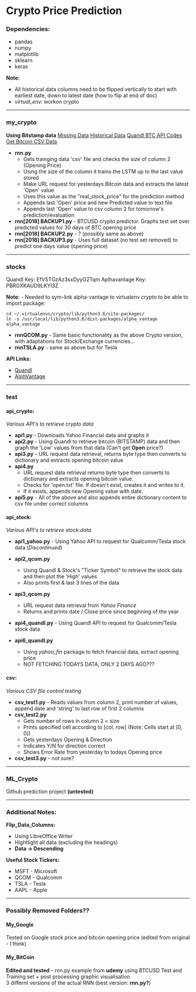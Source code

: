 # Crypto Price Prediction

### Dependencies:  

* pandas
* numpy
* matplotlib
* sklearn
* keras

**Note:**

*  All historical data columns need to be flipped vertically to start with earliest date, down to latest date (how to flip at end of doc)
* _virtual_env:_ workon crypto

---
### my_crypto  

__Using Bitstamp data__
[Missing Data](https://www.cryptodatadownload.com/)
[Historical Data](https://za.investing.com/crypto/bitcoin/btc-usd-historical-data?cid=49798)
[Quandl BTC API Codes](https://blog.quandl.com/api-for-bitcoin-data?utm_source=blog-quandl&utm_medium=organic&utm_campaign=&utm_content=(homepage))
[Get Bitcoin CSV Data](https://www.cryptodatadownload.com/)  

* **rnn.py**
	* Gets trainging data 'csv' file and checks the size of column 2 (Opening Price)
	* Using the size of the column it trains the LSTM up to the last value stored
	* Make URL request for yesterdays Bitcoin data and extracts the latest 'Open' value
	* Uses this value as the "real_stock_price" for the prediction method
	* Appends last 'Open' price and new Predicted value to text file
	* Appends last 'Open' value to csv column 2 for tomorrow's prediction/evaluation 
* **rnn[2018] BACKUP1.py** - BTCUSD crypto predictor. Graphs test set over predicted values for 30 days of BTC opening price
* **rnn[2018] BACKUP2.py** - ? (possibly same as above)
* **rnn[2018] BACKUP3.py** - Uses full dataset (no test set removed) to predict one days value (opening price)

---
### stocks

Quandl Key: EfVSTGzAz3sxDyyG2Tqm
Aplhavantage Key: PBRGXKAUD9LKYI3Z

**Note:** - Needed to sym-link alpha-vantage to virtualenv *crypto* to be able to import package:

	cd ~/.virtualenvs/crypto/lib/python3.6/site-packages/
	ln -s /usr/local/lib/python3.6/dist-packages/alpha_vantage alpha_vantage


* **rnnQCOM.py** - Same basic functionality as the above Crypto version, with adaptations for Stock/Exchange currencies...
* **rnnTSLA.py** - same as above but for Tesla

**API Links:**
* [Quandl](https://blog.quandl.com/api-for-stock-data?utm_source=direct&utm_medium=blog&utm_campaign=&utm_content=api-for-stock-data)
* [AlphVantage](https://www.alphavantage.co/documentation/)

---
### test

#### api_crypto:
*Various API's to retrieve crypto data*

* **api1.py** - Downloads Yahoo Financial data and graphs it  
* **api2.py** - Using Quandl to retrieve bitcoin (BITSTAMP) data and then graph the 'Low' values from that data (Can't get **Open** price?)  
* **api3.py** - URL request data retrieval, returns byte type then converts to dictionary and extracts opening bitcoin value
* **api4.py**
	* URL request data retrieval returns byte type then converts to dictionary and extracts opening bitcoin value.
	* Checks for 'open.txt' file. If doesn't exist, creates it and writes to it.
	* If it exists, appends new Opening value with date.
* **api5.py** - All of the above and also appends entire dictionary content to csv file under correct columns

#### api_stock:
*Various API's to retrieve stock data*

* **api1_yahoo.py** - Using Yahoo API to request for Qualcomm/Tesla stock data (*Discontinued*)

* **api2_qcom.py** 
	* Using Quandl & Stock's "Ticker Symbol" to retrieve the stock data and then plot the 'High' values
	* Also prints first & last 3 lines of the data

* **api3_qcom.py** 
	* URL request data retrieval from *Yahoo Finance*
	* Returns and prints date / Close price since beginning of the year

* **api4_quandl.py** - Using Quandl API to request for Qualcomm/Tesla stock data

* **api6_quandl.py**
	* Using *yahoo_fin* package to fetch financial data, extract opening price
	* NOT FETCHING TODAYS DATA, ONLY 2 DAYS AGO???


#### csv:
*Various CSV file control testing*

* **csv_test1.py** - Reads values from column 2, print number of values, append date and 'string' to last row of first 2 columns
* **csv_test2.py**
	* Gets number of rows in column 2 = size
	* Prints specified cell according to [col, row] (Note: Cells start at [0, 0])
	* Gets yesterdays Opening & Direction
	* Indicates Y/N for direction correct
	* Shows Error Rate from yesterday to todays Opening price
* **csv_test3.py** - not sure?

---
### ML_Crypto  
Github prediction project **(untested)**

---
### Additional Notes:

__Flip_Data_Columns:__

* Using LibreOffice Writer
* Hightlight all data (excluding the headings)
* **Data -> Descending**

__Useful Stock Tickers:__

* MSFT - Microsoft
* QCOM - Qualcomm
* TSLA - Tesla
* AAPL - Apple

---
### Possibly Removed Folders??

#### My_Google  
Tested on Google stock price and bitcoin opening price (edited from original - I think)

#### My_BitCoin  
**Edited and tested** - rnn.py example from **udemy** using BTCUSD Test and Training set + post processing graphic visualisation  
3 differnt versions of the actual RNN (best version: **rnn.py?**)
